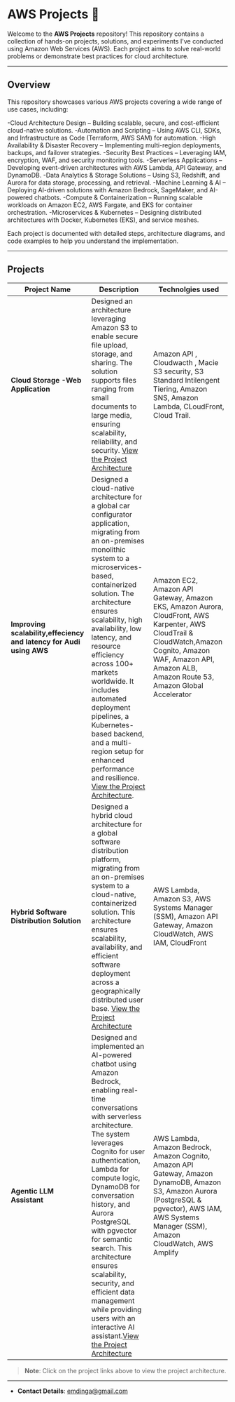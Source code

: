 # AWS Projects 🚀

Welcome to the **AWS Projects** repository! This repository contains a collection of hands-on projects, solutions, and experiments I've conducted using Amazon Web Services (AWS). Each project aims to solve real-world problems or demonstrate best practices for cloud architecture.

---

## Overview

This repository showcases various AWS projects covering a wide range of use cases, including:

-Cloud Architecture Design – Building scalable, secure, and cost-efficient cloud-native solutions.
-Automation and Scripting – Using AWS CLI, SDKs, and Infrastructure as Code (Terraform, AWS SAM) for automation.
-High Availability & Disaster Recovery – Implementing multi-region deployments, backups, and failover strategies.
-Security Best Practices – Leveraging IAM, encryption, WAF, and security monitoring tools.
-Serverless Applications – Developing event-driven architectures with AWS Lambda, API Gateway, and DynamoDB.
-Data Analytics & Storage Solutions – Using S3, Redshift, and Aurora for data storage, processing, and retrieval.
-Machine Learning & AI – Deploying AI-driven solutions with Amazon Bedrock, SageMaker, and AI-powered chatbots.
-Compute & Containerization – Running scalable workloads on Amazon EC2, AWS Fargate, and EKS for container orchestration.
-Microservices & Kubernetes – Designing distributed architectures with Docker, Kubernetes (EKS), and service meshes.

Each project is documented with detailed steps, architecture diagrams, and code examples to help you understand the implementation.

---

## Projects

| Project Name                         | Description                                     |Technolgies used  |
|--------------------                  |-------------------------------------------------|------------------|
| **Cloud Storage -Web Application**   | Designed an architecture leveraging Amazon S3 to enable secure file upload, storage, and sharing. The solution supports files ranging from small documents to large media, ensuring scalability, reliability, and security. [View the Project Architecture](https://drive.google.com/file/d/19nvkYy2RuR5ZvPjI8h0ZEVS5iA-uKpM6/view?usp=drive_link) | Amazon API , Cloudwacth , Macie S3 security, S3 Standard Intilengent Tiering, Amazon SNS, Amazon Lambda, CLoudFront, Cloud Trail. |
| **Improving scalability,effeciency and latency for Audi using AWS** | Designed a cloud-native architecture for a global car configurator application, migrating from an on-premises monolithic system to a microservices-based, containerized solution. The architecture ensures scalability, high availability, low latency, and resource efficiency across 100+ markets worldwide. It includes automated deployment pipelines, a Kubernetes-based backend, and a multi-region setup for enhanced performance and resilience. [View the Project Architecture](https://drive.google.com/file/d/14p7BYQaC6jYI0DJMPIVLtMB7Bj3D4vXw/view?usp=sharing). |Amazon EC2, Amazon API Gateway, Amazon EKS, Amazon Aurora, CloudFront, AWS Karpenter, AWS CloudTrail & CloudWatch,Amazon Cognito, Amazon WAF, Amazon API, Amazon ALB, Amazon Route 53, Amazon Global Accelerator|
| **Hybrid Software Distribution Solution** | Designed a hybrid cloud architecture for a global software distribution platform, migrating from an on-premises system to a cloud-native, containerized solution. This architecture ensures scalability, availability, and efficient software deployment across a geographically distributed user base. [View the Project Architecture](https://drive.google.com/file/d/1GfHhAhYLoRq0gFjgkeHHe8XyDJVrDpwf/view?usp=sharing)| AWS Lambda, Amazon S3, AWS Systems Manager (SSM), Amazon API Gateway, Amazon CloudWatch, AWS IAM, CloudFront |
| **Agentic LLM Assistant** | Designed and implemented an AI-powered chatbot using Amazon Bedrock, enabling real-time conversations with serverless architecture. The system leverages Cognito for user authentication, Lambda for compute logic, DynamoDB for conversation history, and Aurora PostgreSQL with pgvector for semantic search. This architecture ensures scalability, security, and efficient data management while providing users with an interactive AI assistant.[View the Project Architecture](https://drive.google.com/file/d/1tdsESgr905eoJGOCpVNTvskkJI7t-qNL/view?usp=sharing) | AWS Lambda, Amazon Bedrock, Amazon Cognito, Amazon API Gateway, Amazon DynamoDB, Amazon S3, Amazon Aurora (PostgreSQL & pgvector), AWS IAM, AWS Systems Manager (SSM), Amazon CloudWatch, AWS Amplify |
> **Note**: Click on the project links above to view the project architecture.

---

- **Contact Details**: emdinga@gmail.com 
